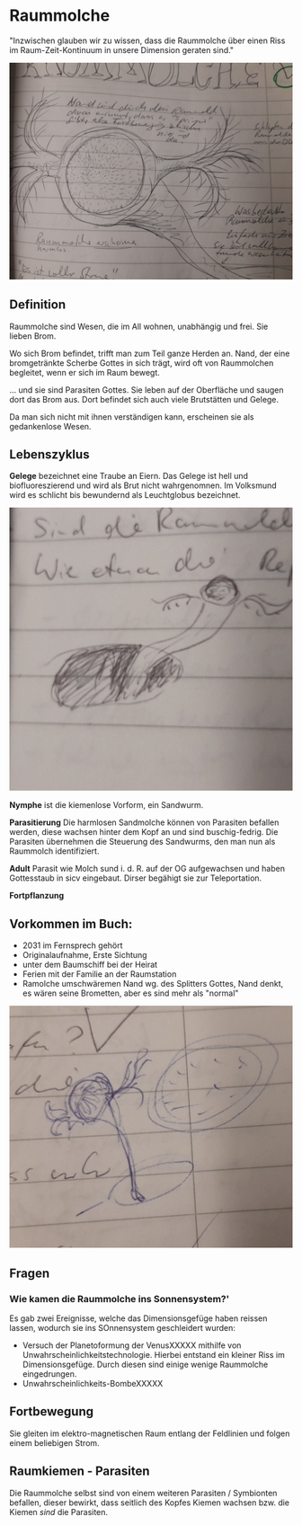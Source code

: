 # Raummolche

"Inzwischen glauben wir zu wissen, dass die Raummolche über einen Riss im Raum-Zeit-Kontinuum in unsere Dimension geraten sind."

![image](../_images/skizzen/raummolch-3.jpg)

## Definition

Raummolche sind Wesen, die im All wohnen, unabhängig und frei. Sie lieben Brom.

Wo sich Brom befindet, trifft man zum Teil ganze Herden an. Nand, der eine bromgetränkte Scherbe Gottes in sich
trägt, wird oft von Raummolchen begleitet, wenn er sich im Raum bewegt.

... und sie sind Parasiten Gottes. Sie leben auf der Oberfläche und saugen dort das Brom aus. Dort befindet sich auch viele Brutstätten und Gelege.

Da man sich nicht mit ihnen verständigen kann, erscheinen sie als gedankenlose Wesen.

## Lebenszyklus

**Gelege** bezeichnet eine Traube an Eiern. Das Gelege ist hell und biofluoreszierend und wird als Brut nicht wahrgenomnen. Im Volksmund wird es schlicht bis bewundernd als Leuchtglobus bezeichnet.

![image](../_images/skizzen/raummolch-2.jpg)

**Nymphe** ist die kiemenlose Vorform, ein Sandwurm.

**Parasitierung** Die harmlosen Sandmolche können von Parasiten befallen werden, diese wachsen hinter dem Kopf an und sind buschig-fedrig. Die Parasiten übernehmen die Steuerung des Sandwurms, den man nun als Raummolch identifiziert.

**Adult** Parasit wie Molch sund i. d. R. auf der OG aufgewachsen und haben Gottesstaub in sicv eingebaut. Dirser begähigt sie zur Teleportation.

**Fortpflanzung**

## Vorkommen im Buch:

* 2031 im Fernsprech gehört
* Originalaufnahme, Erste Sichtung
* unter dem Baumschiff bei der Heirat
* Ferien mit der Familie an der Raumstation
* Ramolche umschwäremen Nand wg. des Splitters Gottes, Nand denkt, es wären seine Brometten, aber es sind mehr als "normal"

![image](../_images/skizzen/raummolch.jpg)

## Fragen

### Wie kamen die Raummolche ins Sonnensystem?'

Es gab zwei Ereignisse, welche das Dimensionsgefüge haben reissen lassen, wodurch sie ins SOnnensystem geschleidert
wurden:

* Versuch der Planetoformung der VenusXXXXX mithilfe von Unwahrscheinlichkeitstechnologie. Hierbei entstand ein kleiner
  Riss im Dimensionsgefüge. Durch diesen sind einige wenige Raummolche eingedrungen.
* Unwahrscheinlichkeits-BombeXXXXX

## Fortbewegung

Sie gleiten im elektro-magnetischen Raum entlang der Feldlinien und folgen einem beliebigen Strom.

## Raumkiemen - Parasiten

Die Raummolche selbst sind von einem weiteren Parasiten / Symbionten befallen, dieser bewirkt, dass seitlich des Kopfes Kiemen wachsen bzw. die Kiemen *sind* die Parasiten.
